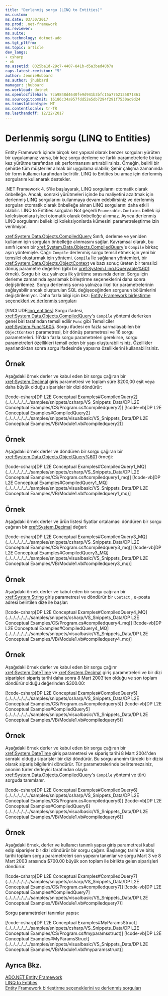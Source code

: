 ```yaml
---
title: "Derlenmiş sorgu (LINQ to Entities)"
ms.custom: 
ms.date: 03/30/2017
ms.prod: .net-framework
ms.reviewer: 
ms.suite: 
ms.technology: dotnet-ado
ms.tgt_pltfrm: 
ms.topic: article
dev_langs:
- csharp
- vb
ms.assetid: 8025ba1d-29c7-4407-841b-d5a3bed40b7a
caps.latest.revision: "5"
author: JennieHubbard
ms.author: jhubbard
manager: jhubbard
ms.workload: dotnet
ms.openlocfilehash: 7ca9848d4640fe9d941b3bfc15a7762135871861
ms.sourcegitcommit: 16186c34a957fdd52e5db7294f291f7530ac9d24
ms.translationtype: MT
ms.contentlocale: tr-TR
ms.lasthandoff: 12/22/2017
---
```

# <a name="compiled-queries--linq-to-entities"></a>Derlenmiş sorgu (LINQ to Entities)
Entity Framework içinde birçok kez yapısal olarak benzer sorguları yürüten bir uygulamanız varsa, bir kez sorgu derleme ve farklı parametrelerle birkaç kez yürütme tarafından sık performansını artırabilirsiniz. Örneğin, belirli bir şehirde tüm müşteriler almak bir uygulama olabilir; Şehir çalışma zamanında bir form kullanıcı tarafından belirtilir. LINQ to Entities bu amaç için derlenmiş sorgularını kullanarak destekler.  
  
 .NET Framework 4. 5'ile başlayarak, LINQ sorgularını otomatik olarak önbelleğe. Ancak, sonraki yürütmeleri içinde bu maliyetini azaltmak için derlenmiş LINQ sorgularını kullanmaya devam edebilirsiniz ve derlenmiş sorguları otomatik olarak önbelleğe alınan LINQ sorgularını daha etkili olabilir. LINQ to Entities sorguları Not geçerli `Enumerable.Contains` bellek içi koleksiyonlara işleci otomatik olarak önbelleğe alınmaz. Ayrıca derlenmiş LINQ sorgularını bellek içi koleksiyonlarda kümesini parametreleştirme izin verilmiyor.  
  
 <xref:System.Data.Objects.CompiledQuery> Sınıfı, derleme ve yeniden kullanım için sorguları önbelleğe alınmasını sağlar. Kavramsal olarak, bu sınıfı içeren bir <xref:System.Data.Objects.CompiledQuery>'s `Compile` birkaç aşırı yöntemiyle. Çağrı `Compile` derlenmiş sorgu temsil etmek için yeni bir temsilci oluşturmak için yöntemi. `Compile` İle sağlanan yöntemleri, bir <xref:System.Data.Objects.ObjectContext> ve bazı sonuç üreten bir temsilci dönüş parametre değerleri (gibi bir <xref:System.Linq.IQueryable%601> örnek). Sorgu bir kez yalnızca ilk yürütme sırasında derler. Sorgu için derleme zamanında ayarlamak birleştirme seçeneklerini daha sonra değiştirilemez. Sorgu derlenmiş sonra yalnızca ilkel tür parametrelerinin sağlayabilir ancak oluşturulan SQL değişeceğinden sorgunun bölümlerini değiştirilemiyor. Daha fazla bilgi için bkz: [Entity Framework birleştirme seçenekleri ve derlenmiş sorguları](http://go.microsoft.com/fwlink/?LinkId=199591)  
  
 [!INCLUDE[linq_entities](../../../../../../includes/linq-entities-md.md)] Sorgu ifadesi, <xref:System.Data.Objects.CompiledQuery>'s `Compile` yöntemi derlerken genel biri tarafından temsil edilir `Func` gibi Temsilciler <xref:System.Func%605>. Sorgu ifadesi en fazla sarmalayabilen bir `ObjectContext` parametresi, bir dönüş parametresi ve 16 sorgu parametreleri. 16'dan fazla sorgu parametreleri gerekirse, sorgu parametreleri özellikleri temsil eden bir yapı oluşturabilirsiniz. Özellikler ayarlandıktan sonra sorgu ifadesinde yapısına özelliklerini kullanabilirsiniz.  
  
## <a name="example"></a>Örnek  
 Aşağıdaki örnek derler ve kabul eden bir sorgu çağıran bir <xref:System.Decimal> giriş parametresi ve toplam süre $200,00 eşit veya daha büyük olduğu siparişler bir dizi döndürür:  
  
 [!code-csharp[DP L2E Conceptual Examples#CompiledQuery2](../../../../../../samples/snippets/csharp/VS_Snippets_Data/DP L2E Conceptual Examples/CS/Program.cs#compiledquery2)]
 [!code-vb[DP L2E Conceptual Examples#CompiledQuery2](../../../../../../samples/snippets/visualbasic/VS_Snippets_Data/DP L2E Conceptual Examples/VB/Module1.vb#compiledquery2)]  
  
## <a name="example"></a>Örnek  
 Aşağıdaki örnek derler ve döndüren bir sorgu çağıran bir <xref:System.Data.Objects.ObjectQuery%601> örneği:  
  
 [!code-csharp[DP L2E Conceptual Examples#CompiledQuery1_MQ](../../../../../../samples/snippets/csharp/VS_Snippets_Data/DP L2E Conceptual Examples/CS/Program.cs#compiledquery1_mq)]
 [!code-vb[DP L2E Conceptual Examples#CompiledQuery1_MQ](../../../../../../samples/snippets/visualbasic/VS_Snippets_Data/DP L2E Conceptual Examples/VB/Module1.vb#compiledquery1_mq)]  
  
## <a name="example"></a>Örnek  
 Aşağıdaki örnek derler ve ürün listesi fiyatlar ortalaması döndüren bir sorgu çağıran bir <xref:System.Decimal> değeri:  
  
 [!code-csharp[DP L2E Conceptual Examples#CompiledQuery3_MQ](../../../../../../samples/snippets/csharp/VS_Snippets_Data/DP L2E Conceptual Examples/CS/Program.cs#compiledquery3_mq)]
 [!code-vb[DP L2E Conceptual Examples#CompiledQuery3_MQ](../../../../../../samples/snippets/visualbasic/VS_Snippets_Data/DP L2E Conceptual Examples/VB/Module1.vb#compiledquery3_mq)]  
  
## <a name="example"></a>Örnek  
 Aşağıdaki örnek derler ve kabul eden bir sorgu çağıran bir <xref:System.String> giriş parametresi ve döndürür bir `Contact` , e-posta adresi belirtilen dize ile başlar:  
  
 [!code-csharp[DP L2E Conceptual Examples#CompiledQuery4_MQ](../../../../../../samples/snippets/csharp/VS_Snippets_Data/DP L2E Conceptual Examples/CS/Program.cs#compiledquery4_mq)]
 [!code-vb[DP L2E Conceptual Examples#CompiledQuery4_MQ](../../../../../../samples/snippets/visualbasic/VS_Snippets_Data/DP L2E Conceptual Examples/VB/Module1.vb#compiledquery4_mq)]  
  
## <a name="example"></a>Örnek  
 Aşağıdaki örnek derler ve kabul eden bir sorgu çağırır <xref:System.DateTime> ve <xref:System.Decimal> giriş parametreleri ve bir dizi siparişleri sipariş tarihi daha sonra 8 Mart 2003'ten olduğu ve son toplam döndürür olduğu değerinden $300.00:  
  
 [!code-csharp[DP L2E Conceptual Examples#CompiledQuery5](../../../../../../samples/snippets/csharp/VS_Snippets_Data/DP L2E Conceptual Examples/CS/Program.cs#compiledquery5)]
 [!code-vb[DP L2E Conceptual Examples#CompiledQuery5](../../../../../../samples/snippets/visualbasic/VS_Snippets_Data/DP L2E Conceptual Examples/VB/Module1.vb#compiledquery5)]  
  
## <a name="example"></a>Örnek  
 Aşağıdaki örnek derler ve kabul eden bir sorgu çağıran bir <xref:System.DateTime> giriş parametresi ve sipariş tarihi 8 Mart 2004'den sonraki olduğu siparişler bir dizi döndürür. Bu sorgu anonim türdeki bir dizisi olarak sipariş bilgilerini döndürür. Tür parametrelerinde belirtemezsiniz, anonim türler derleyici tarafından olayla <xref:System.Data.Objects.CompiledQuery>'s `Compile` yöntemi ve türü sorguda tanımlanır.  
  
 [!code-csharp[DP L2E Conceptual Examples#CompiledQuery6](../../../../../../samples/snippets/csharp/VS_Snippets_Data/DP L2E Conceptual Examples/CS/Program.cs#compiledquery6)]
 [!code-vb[DP L2E Conceptual Examples#CompiledQuery6](../../../../../../samples/snippets/visualbasic/VS_Snippets_Data/DP L2E Conceptual Examples/VB/Module1.vb#compiledquery6)]  
  
## <a name="example"></a>Örnek  
 Aşağıdaki örnek, derler ve kullanıcı tanımlı yapısı giriş parametresi kabul edip siparişler bir dizi döndürür bir sorgu çağırır. Başlangıç tarihi ve bitiş tarihi toplam sorgu parametreleri son yapısını tanımlar ve sorgu Mart 3 ve 8 Mart 2003 arasında $700.00 büyük son toplam ile birlikte gelen siparişleri döndürür.  
  
 [!code-csharp[DP L2E Conceptual Examples#CompiledQuery7](../../../../../../samples/snippets/csharp/VS_Snippets_Data/DP L2E Conceptual Examples/CS/Program.cs#compiledquery7)]
 [!code-vb[DP L2E Conceptual Examples#CompiledQuery7](../../../../../../samples/snippets/visualbasic/VS_Snippets_Data/DP L2E Conceptual Examples/VB/Module1.vb#compiledquery7)]  
  
 Sorgu parametreleri tanımlar yapısı:  
  
 [!code-csharp[DP L2E Conceptual Examples#MyParamsStruct](../../../../../../samples/snippets/csharp/VS_Snippets_Data/DP L2E Conceptual Examples/CS/Program.cs#myparamsstruct)]
 [!code-vb[DP L2E Conceptual Examples#MyParamsStruct](../../../../../../samples/snippets/visualbasic/VS_Snippets_Data/DP L2E Conceptual Examples/VB/Module1.vb#myparamsstruct)]  
  
## <a name="see-also"></a>Ayrıca Bkz.  
 [ADO.NET Entity Framework](../../../../../../docs/framework/data/adonet/ef/index.md)  
 [LINQ to Entities](../../../../../../docs/framework/data/adonet/ef/language-reference/linq-to-entities.md)  
 [Entity Framework birleştirme seçeneklerini ve derlenmiş sorguları](http://go.microsoft.com/fwlink/?LinkId=199591)
